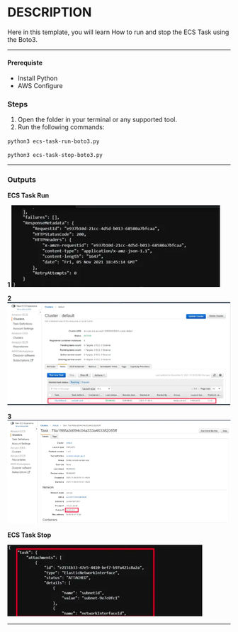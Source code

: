 # DESCRIPTION

Here in this template, you will learn How to run and stop the ECS Task using the Boto3. 

---

#### Prerequiste

* Install Python
* AWS Configure

### Steps 

1. Open the folder in your terminal or any supported tool.
2. Run the following commands:

`python3 ecs-task-run-boto3.py`

`python3 ecs-task-stop-boto3.py`

---

### Outputs  

<b>ECS Task Run

1
![ecs-task-run-1.png](assests/ecs-task-run-1.png)

2
![ecs-task-run-2.png](assests/ecs-task-run-2.png)

3
![ecs-task-run-3.png](assests/ecs-task-run-3.png)

ECS Task Stop</b>

![ecs-task-stop.png](assests/ecs-task-stop.png)

---

